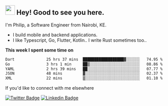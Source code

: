 <h2><img src="https://slackmojis.com/emojis/3643-cool-doge/download" width="30"/> Hey! Good to see you here.</h2>

<p>I'm Philip, a Software Engineer from Nairobi, KE. 

- I build mobile and backend applications.
- I like Typescript, Go, Flutter, Kotlin.. I write Rust sometimes too..</p>

**This week I spent some time on**
<!--START_SECTION:waka-->

```txt
Dart              25 hrs 37 mins  ██████████████████▓░░░░░░   74.95 %
Go                3 hrs 1 min     ██▒░░░░░░░░░░░░░░░░░░░░░░   08.86 %
YAML              2 hrs 39 mins   ██░░░░░░░░░░░░░░░░░░░░░░░   07.77 %
JSON              48 mins         ▓░░░░░░░░░░░░░░░░░░░░░░░░   02.37 %
XML               22 mins         ▒░░░░░░░░░░░░░░░░░░░░░░░░   01.10 %
```

<!--END_SECTION:waka-->

If you'd like to connect with me elsewhere

[![Twitter Badge](https://img.shields.io/badge/-Twitter-1ca0f1?style=flat-square&labelColor=1ca0f1&logo=twitter&logoColor=white&link=https://twitter.com/_diogorodrigues)](https://twitter.com/kimathiphil)  [![Linkedin Badge](https://img.shields.io/badge/-LinkedIn-blue?style=flat-square&logo=Linkedin&logoColor=white&link=https://www.linkedin.com/in/philip-kimathi-2604a9114/)](https://www.linkedin.com/in/philip-kimathi-2604a9114/)
